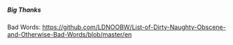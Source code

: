 ##### Big Thanks

Bad Words:
https://github.com/LDNOOBW/List-of-Dirty-Naughty-Obscene-and-Otherwise-Bad-Words/blob/master/en
